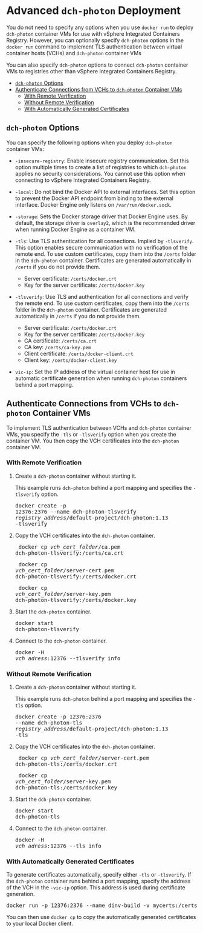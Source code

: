 # Advanced `dch-photon` Deployment 

You do not need to specify any options when you use `docker run` to deploy `dch-photon` container VMs for use with vSphere Integrated Containers Registry. However, you can optionally specify `dch-photon` options in the `docker run` command to implement TLS authentication between virtual container hosts (VCHs) and `dch-photon` container VMs

You can also specify `dch-photon` options to connect `dch-photon` container VMs to registries other than vSphere Integrated Containers Registry.

- [`dch-photon` Options](#options)
- [Authenticate Connections from VCHs to `dch-photon` Container VMs](#authvch)
  - [With Remote Verification](#authvch_tlsverify) 
  - [Without Remote Verification](#authvch_tls)
  - [With Automatically Generated Certificates](#authvch_auto)

## `dch-photon` Options <a id="options"></a>

You can specify the following options when you deploy `dch-photon` container VMs:

- `-insecure-registry`: Enable insecure registry communication. Set this option multiple times to create a list of registries to which `dch-photon` applies no security considerations. You cannot use this option when connecting to vSphere Integrated Containers Registry.
- `-local`: Do not bind the Docker API to external interfaces. Set this option to prevent the Docker API endpoint from binding to the external interface. Docker Engine only listens on `/var/run/docker.sock`.
- `-storage`: Sets the Docker storage driver that Docker Engine uses. By default, the storage driver is `overlay2`, which is the recommended driver when running Docker Engine as a container VM.
- `-tls`: Use TLS authentication for all connections. Implied by `-tlsverify`. This option enables secure communication with no verification of the remote end. To use custom certificates, copy them into the `/certs` folder in the `dch-photon` container. Certificates are generated automatically in `/certs` if you do not provide them. 

   -  Server certificate: `/certs/docker.crt`
   -  Key for the server certificate: `/certs/docker.key`
- `-tlsverify`: Use TLS and authentication for all connections and verify the remote end. To use custom certificates, copy them into the `/certs` folder in the `dch-photon` container. Certificates are generated automatically in `/certs` if you do not provide them. 

  - Server certificate: `/certs/docker.crt`
  - Key for the server certificate: `/certs/docker.key`
  - CA certificate: `/certs/ca.crt` 
  - CA key: `/certs/ca-key.pem` 
  - Client certificate: `/certs/docker-client.crt`
  - Client key: `/certs/docker-client.key` 
- `vic-ip`: Set the IP address of the virtual container host for  use in automatic certificate generation when running `dch-photon` containers behind a port mapping.


## Authenticate Connections from VCHs to `dch-photon` Container VMs <a id="authvch"></a>

To implement TLS authentication between VCHs and `dch-photon` container VMs, you specify the `-tls` or `-tlsverify` option when you create the container VM. You then copy the VCH certificates into the `dch-photon` container VM.

### With Remote Verification <a id="authvch_tlsverify"></a>

1. Create a `dch-photon` container without starting it.

    This example runs `dch-photon` behind a port mapping and specifies the `-tlsverify` option.<pre>docker create -p 12376:2376 --name dch-photon-tlsverify <i>registry_address</i>/default-project/dch-photon:1.13 -tlsverify</pre>

2. Copy the VCH certificates into the `dch-photon` container.<pre> docker cp <i>vch_cert_folder</i>/ca.pem dch-photon-tlsverify:/certs/ca.crt</pre><pre> docker cp <i>vch_cert_folder</i>/server-cert.pem dch-photon-tlsverify:/certs/docker.crt</pre><pre> docker cp <i>vch_cert_folder</i>/server-key.pem dch-photon-tlsverify:/certs/docker.key</pre>   
3. Start the `dch-photon` container.<pre>docker start dch-photon-tlsverify</pre>
4. Connect to the `dch-photon` container.<pre>docker -H <i>vch_adress</i>:12376 --tlsverify info</pre>

### Without Remote Verification <a id="authvch_tls"></a>

1. Create a `dch-photon` container without starting it.

    This example runs `dch-photon` behind a port mapping and specifies the `-tls` option.<pre>docker create -p 12376:2376 --name dch-photon-tls <i>registry_address</i>/default-project/dch-photon:1.13 -tls</pre>

2. Copy the VCH certificates into the `dch-photon` container.<pre> docker cp <i>vch_cert_folder</i>/server-cert.pem dch-photon-tls:/certs/docker.crt</pre><pre> docker cp <i>vch_cert_folder</i>/server-key.pem dch-photon-tls:/certs/docker.key</pre>   
3. Start the `dch-photon` container.<pre>docker start dch-photon-tls</pre>
4. Connect to the `dch-photon` container.<pre>docker -H <i>vch_adress</i>:12376 --tls info</pre>

### With Automatically Generated Certificates <a id="authvch_auto"></a>

To generate certificates automatically, specify either `-tls` or `-tlsverify`. If the `dch-photon` container runs behind a port mapping, specify the address of the VCH in the `-vic-ip` option. This address is used during certificate generation.

<pre>docker run -p 12376:2376 --name dinv-build -v mycerts:/certs vmware/dch-photon -tlsverify -vic-ip <i>vch_adress</i></pre>

You can then use `docker cp` to copy the automatically generated certificates to your local Docker client.